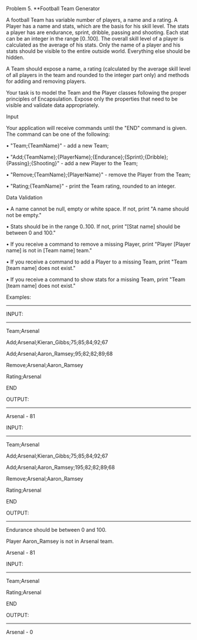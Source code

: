 ﻿
Problem 5.	**Football Team Generator

A football Team has variable number of players, a name and a rating. A Player has a name and stats, which are the basis for his skill level. The stats a player has are endurance, sprint, dribble, passing and shooting. Each stat can be an integer in the range [0..100]. The overall skill level of a player is calculated as the average of his stats. Only the name of a player and his stats should be visible to the entire outside world. Everything else should be hidden.

A Team should expose a name, a rating (calculated by the average skill level of all players in the team and rounded to the integer part only) and methods for adding and removing players.

Your task is to model the Team and the Player classes following the proper principles of Encapsulation. Expose only the properties that need to be visible and validate data appropriately.

Input

Your application will receive commands until the "END" command is given. The command can be one of the following:


•	"Team;\{TeamName}" - add a new Team;

•	"Add;\{TeamName};\{PlayerName};\{Endurance};\{Sprint};\{Dribble};\{Passing};\{Shooting}" - add a new Player to the Team;

•	"Remove;\{TeamName};\{PlayerName}" - remove the Player from the Team;

•	"Rating;\{TeamName}" - print the Team rating, rounded to an integer.



Data Validation

•	A name cannot be null, empty or white space. If not, print "A name should not be empty."

•	Stats should be in the range 0..100. If not, print "[Stat name] should be between 0 and 100."

•	If you receive a command to remove a missing Player, print "Player [Player name] is not in [Team name] team."

•	If you receive a command to add a Player to a missing Team, print "Team [team name] does not exist."

•	If you receive a command to show stats for a missing Team, print "Team [team name] does not exist."


Examples:
___

INPUT:
___


Team;Arsenal

Add;Arsenal;Kieran_Gibbs;75;85;84;92;67

Add;Arsenal;Aaron_Ramsey;95;82;82;89;68

Remove;Arsenal;Aaron_Ramsey

Rating;Arsenal

END

OUTPUT:
___

Arsenal - 81

INPUT:
___

Team;Arsenal

Add;Arsenal;Kieran_Gibbs;75;85;84;92;67

Add;Arsenal;Aaron_Ramsey;195;82;82;89;68

Remove;Arsenal;Aaron_Ramsey

Rating;Arsenal

END

OUTPUT:
___

Endurance should be between 0 and 100.

Player Aaron_Ramsey is not in Arsenal team.

Arsenal - 81

INPUT:
___

Team;Arsenal

Rating;Arsenal

END

OUTPUT:
___

Arsenal - 0
